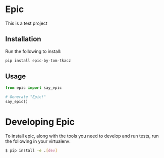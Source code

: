 # Epic

This is a test project

## Installation

Run the following to install:

```python
pip install epic-by-tom-tkacz
```

## Usage

```python
from epic import say_epic

# Generate "Epic!"
say_epic()
```

# Developing Epic

To install epic, along with the tools you need to develop and run tests, run the following in your virtualenv:

```bash
$ pip install -e .[dev]
```